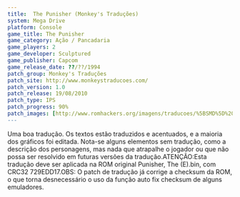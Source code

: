 ```yaml
---
title:  The Punisher (Monkey's Traduções)
system: Mega Drive
platform: Console
game_title: The Punisher
game_category: Ação / Pancadaria
game_players: 2
game_developer: Sculptured
game_publisher: Capcom
game_release_date: ??/??/1994
patch_group: Monkey's Traduções
patch_site: http://www.monkeystraducoes.com/
patch_version: 1.0
patch_release: 19/08/2010
patch_type: IPS
patch_progress: 90%
patch_images: [http://www.romhackers.org/imagens/traducoes/%5BSMD%5D%20The%20Punisher%20-%20Monkey's%20Tradu%C3%A7%C3%B5es%20-%201.png,http://www.romhackers.org/imagens/traducoes/%5BSMD%5D%20The%20Punisher%20-%20Monkey's%20Tradu%C3%A7%C3%B5es%20-%202.png,http://www.romhackers.org/imagens/traducoes/%5BSMD%5D%20The%20Punisher%20-%20Monkey's%20Tradu%C3%A7%C3%B5es%20-%203.png]
---
```

Uma boa tradução. Os textos estão traduzidos e acentuados, e a maioria dos gráficos foi editada. Nota-se alguns elementos sem tradução, como a descrição dos personagens, mas nada que atrapalhe o jogador ou que não possa ser resolvido em futuras versões da tradução.ATENÇÃO:Esta tradução deve ser aplicada na ROM original Punisher, The (E).bin, com CRC32 729EDD17.OBS: O patch de tradução já corrige a checksum da ROM, o que torna desnecessário o uso da função auto fix checksum de alguns emuladores.